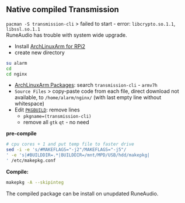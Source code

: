 Native compiled Transmission
--- 
`pacman -S transmission-cli` > failed to start - error: `libcrypto.so.1.1`, `libssl.so.1.1`  
RuneAudio has trouble with system wide upgrade.  

- Install [ArchLinuxArm for RPi2](https://github.com/rern/RuneAudio/tree/master/ArchLinuxArm)
- create new directory
```sh
su alarm
cd
cd nginx
```
- [ArchLinuxArm Packages](https://archlinuxarm.org/packages): search `transmission-cli` - `armv7h`  
- `Source Files` > copy-paste code from each file, direct download not available, to `/home/alarm/nginx/` (with last empty line without whitespace)
- Edit [`PKGBUILD`](https://github.com/rern/RuneAudio/blob/master/transmission/_repo/transmission/PKGBUILD): remove lines  
  * `pkgname=(transmission-cli)`
  * remove all `gtk` `qt` - no need  

**pre-compile**
```sh
# cpu cores + 1 and put temp file to faster drive
sed -i -e 's/#MAKEFLAGS="-j2"/MAKEFLAGS="-j5"/
' -e 's|#BUILDDIR=.*|BUILDDIR=/mnt/MPD/USB/hdd/makepkg|
' /etc/makepkg.conf
```

**Compile:**  
```sh
makepkg -A --skipinteg
```
The compiled package can be install on unupdated RuneAudio.
